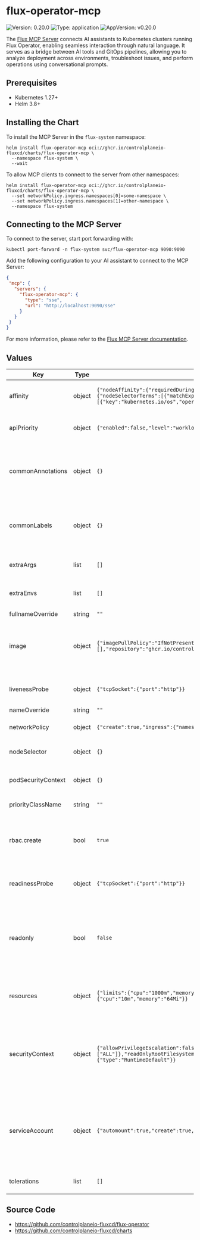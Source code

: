 # flux-operator-mcp

![Version: 0.20.0](https://img.shields.io/badge/Version-0.20.0-informational?style=flat-square) ![Type: application](https://img.shields.io/badge/Type-application-informational?style=flat-square) ![AppVersion: v0.20.0](https://img.shields.io/badge/AppVersion-v0.20.0-informational?style=flat-square)

The [Flux MCP Server](https://github.com/controlplaneio-fluxcd/flux-operator/tree/main/cmd/mcp)
connects AI assistants to Kubernetes clusters running Flux Operator, enabling seamless interaction
through natural language. It serves as a bridge between AI tools and GitOps pipelines,
allowing you to analyze deployment across environments, troubleshoot issues,
and perform operations using conversational prompts.

## Prerequisites

- Kubernetes 1.27+
- Helm 3.8+

## Installing the Chart

To install the MCP Server in the `flux-system` namespace:

```console
helm install flux-operator-mcp oci://ghcr.io/controlplaneio-fluxcd/charts/flux-operator-mcp \
  --namespace flux-system \
  --wait
```

To allow MCP clients to connect to the server from other namespaces:

```console
helm install flux-operator-mcp oci://ghcr.io/controlplaneio-fluxcd/charts/flux-operator-mcp \
  --set networkPolicy.ingress.namespaces[0]=some-namespace \
  --set networkPolicy.ingress.namespaces[1]=other-namespace \
  --namespace flux-system
```

## Connecting to the MCP Server

To connect to the server, start port forwarding with:

```shell
kubectl port-forward -n flux-system svc/flux-operator-mcp 9090:9090
```

Add the following configuration to your AI assistant to connect to the MCP Server:

```json
{
 "mcp": {
   "servers": {
     "flux-operator-mcp": {
       "type": "sse",
       "url": "http://localhost:9090/sse"
     }
   }
 }
}
```

For more information, please refer to the [Flux MCP Server documentation](https://fluxcd.control-plane.io/mcp/).

## Values

| Key | Type | Default | Description |
|-----|------|---------|-------------|
| affinity | object | `{"nodeAffinity":{"requiredDuringSchedulingIgnoredDuringExecution":{"nodeSelectorTerms":[{"matchExpressions":[{"key":"kubernetes.io/os","operator":"In","values":["linux"]}]}]}}}` | Pod affinity and anti-affinity settings. |
| apiPriority | object | `{"enabled":false,"level":"workload-high"}` | Kubernetes [API priority and fairness](https://kubernetes.io/docs/concepts/cluster-administration/flow-control/) settings. |
| commonAnnotations | object | `{}` | Common annotations to add to all deployed objects including pods. |
| commonLabels | object | `{}` | Common labels to add to all deployed objects including pods. |
| extraArgs | list | `[]` | Container extra arguments. |
| extraEnvs | list | `[]` | Container extra environment variables. |
| fullnameOverride | string | `""` |  |
| image | object | `{"imagePullPolicy":"IfNotPresent","pullSecrets":[],"repository":"ghcr.io/controlplaneio-fluxcd/flux-operator-mcp","tag":""}` | Container image settings. The image tag defaults to the chart appVersion. |
| livenessProbe | object | `{"tcpSocket":{"port":"http"}}` | Container liveness probe settings. |
| nameOverride | string | `""` |  |
| networkPolicy | object | `{"create":true,"ingress":{"namespaces":[]}}` | Network policy settings. |
| nodeSelector | object | `{}` | Pod Node Selector settings. |
| podSecurityContext | object | `{}` | Pod security context settings. |
| priorityClassName | string | `""` | Pod priority class name. |
| rbac.create | bool | `true` | Grant the cluster-admin role to the flux-operator-mcp service account |
| readinessProbe | object | `{"tcpSocket":{"port":"http"}}` | Container readiness probe settings. |
| readonly | bool | `false` | Run the server in readonly mode by disabling the MCP tools that can modify the cluster state. |
| resources | object | `{"limits":{"cpu":"1000m","memory":"1Gi"},"requests":{"cpu":"10m","memory":"64Mi"}}` | Container resources requests and limits settings. |
| securityContext | object | `{"allowPrivilegeEscalation":false,"capabilities":{"drop":["ALL"]},"readOnlyRootFilesystem":true,"runAsNonRoot":true,"seccompProfile":{"type":"RuntimeDefault"}}` | Container security context settings. The default is compliant with the pod security restricted profile. |
| serviceAccount | object | `{"automount":true,"create":true,"name":""}` | Pod service account settings. The name of the service account defaults to the release name. |
| tolerations | list | `[]` | Pod tolerations settings. |

## Source Code

* <https://github.com/controlplaneio-fluxcd/flux-operator>
* <https://github.com/controlplaneio-fluxcd/charts>
